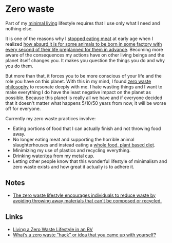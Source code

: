 # Zero waste

Part of my [minimal living](../minimalism/minimalism.md) lifestyle requires that I use only what I need and nothing else.

It is one of the reasons why I [stopped eating meat](veganism.md) at early age when I realized [how absurd it is for some animals to be born in some factory with every second of their life preplanned for them in advance](https://medium.com/@nikitavoloboev/what-it-means-to-live-a-conscious-life-c96f6517077). Becoming more aware of the consequences my actions have on other living beings and the planet itself changes you. It makes you question the things you do and why you do them.

But more than that, it forces you to be more conscious of your life and the role you have on this planet. With this in my mind, I found [zero waste philosophy](http://en.wikipedia.org/wiki/Zero_waste) to resonate deeply with me. I hate wasting things and I want to make everything I do have the least negative impact on the planet as possible. Because this planet is really all we have and if everyone decided that it doesn't matter what happens 5/10/50 years from now, it will be worse off for everyone.

Currently my zero waste practices involve:

- Eating portions of food that I can actually finish and not throwing food away.
- No longer eating meat and supporting the horrible animal slaughterhouses and instead eating a [whole food, plant based diet](../health/nutrition/nutrition.md).
- Minimizing my use of plastics and recycling everything.
- Drinking water/[tea](../health/nutrition/drinks/tea.md) from my metal cup.
- Letting other people know that this wonderful lifestyle of minimalism and zero waste exists and how great it actually is to adhere it.

## Notes

- [The zero waste lifestyle encourages individuals to reduce waste by avoiding throwing away materials that can't be composed or recycled.](https://joshavanier.github.io/wiki/zero_waste.html)

## Links

- [Living a Zero Waste Lifestyle in an RV](https://www.your-rv-lifestyle.com/zero-waste-lifestyle-rv/)
- [What’s a zero waste “hack” or idea that you came up with yourself?](https://www.reddit.com/r/ZeroWaste/comments/zxr946/whats_a_zero_waste_hack_or_idea_that_you_came_up/)
